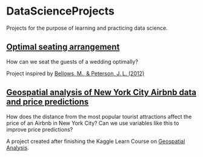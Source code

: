 # DataScienceProjects

Projects for the purpose of learning and practicing data science.

## [Optimal seating arrangement](https://github.com/MateVaradi/DataScienceProjects/tree/master/OptimalSeating)
How can we seat the guests of a wedding optimally?

Project inspired by [Bellows, M., & Peterson, J. L. (2012)](https://www.improbable.com/news/2012/Optimal-seating-chart.pdf)

## [Geospatial analysis of New York City Airbnb data and price predictions](https://github.com/MateVaradi/DataScienceProjects/tree/master/Geospatial-Analysis-NYC-Airbnb)
How does the distance from the most popular tourist attractions affect the price of an Airbnb in New York City? Can we use variables like this to improve price predictions?

A project created after finishing the Kaggle Learn Course on [Geospatial Analysis](https://www.kaggle.com/learn/geospatial-analysis).

